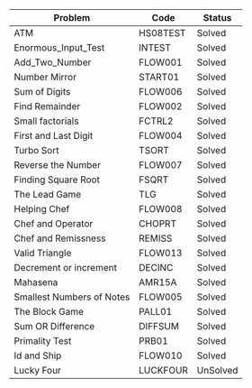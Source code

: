 |Problem|Code|Status|
|-------|----|------|
|ATM|HS08TEST|Solved|
|Enormous_Input_Test|INTEST|Solved|
|Add_Two_Number|FLOW001|Solved|
|Number Mirror|START01|Solved|
|Sum of Digits|FLOW006|Solved|
|Find Remainder|FLOW002|Solved|
|Small factorials|FCTRL2|Solved|
|First and Last Digit|FLOW004|Solved|
|Turbo Sort|TSORT|Solved|
|Reverse the Number|FLOW007|Solved|
|Finding Square Root|FSQRT|Solved|
|The Lead Game|TLG|Solved|
|Helping Chef|FLOW008|Solved|
|Chef and Operator|CHOPRT|Solved|
|Chef and Remissness|REMISS|Solved|
|Valid Triangle|FLOW013|Solved|
|Decrement or increment|DECINC|Solved|
|Mahasena|AMR15A|Solved|
|Smallest Numbers of Notes|FLOW005|Solved|
|The Block Game|PALL01|Solved|
|Sum OR Difference|DIFFSUM|Solved|
|Primality Test|PRB01|Solved|
|Id and Ship|FLOW010|Solved|
|Lucky Four|LUCKFOUR|UnSolved|
